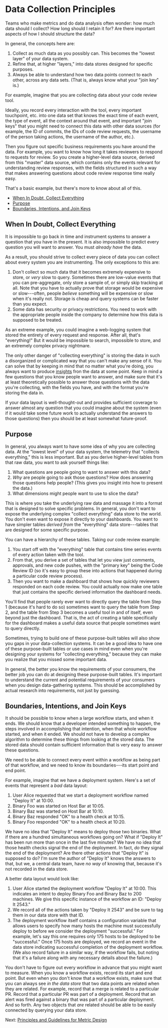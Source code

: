 # Data Collection Principles

Teams who make metrics and do data analysis often wonder: how much data should I
collect? How long should I retain it for? Are there important aspects of how I
should structure the data?

In general, the concepts here are:

1. Collect as much data as you possibly can. This becomes the "lowest layer" of
   your data system.
2. Refine that, at higher "layers," into data stores designed for specific
   purposes.
3. Always be able to understand how two data points connect to each other,
   across any data sets. (That is, always know what your "join key" is.)

For example, imagine that you are collecting data about your code review tool.

Ideally, you record every interaction with the tool, every important touchpoint,
etc. into one data set that knows the exact time of each event, the type of
event, all the context around that event, and important "join keys" that you
might need to connect this data with other data sources (for example, the ID of
commits, the IDs of code review requests, the username of the person taking
actions, the username of the author, etc.).

Then you figure out specific business requirements you have around the data. For
example, you want to know how long it takes reviewers to respond to requests for
review. So you create a higher-level data source, derived from this "master"
data source, which contains only the events relevant for understanding review
responses, with the fields structured in such a way that makes answering
questions about code review response time really easy. 

That's a basic example, but there's more to know about all of this.

- [When In Doubt, Collect Everything](#when-in-doubt-collect-everything)
- [Purpose](#purpose)
- [Boundaries, Intentions, and Join Keys](#boundaries-intentions-and-join-keys)

## When In Doubt, Collect Everything

It is impossible to go back in time and instrument systems to answer a question
that you have in the present. It is also impossible to predict every question
you will want to answer. You must _already have_ the data.

As a result, you should strive to collect every piece of data you can collect
about every system you are instrumenting. The only exceptions to this are:

1. Don't collect so much data that it becomes extremely expensive to store, or
   _very_ slow to query. Sometimes there are low-value events that you can
   pre-aggregate, only store a sample of, or simply skip tracking at all. Note
   that you have to actually prove that storage would be expensive or
   slow---often, people _believe_ something will be expensive or slow when it's
   really not. Storage is cheap and query systems can be faster than you expect.
2. Some data has security or privacy restrictions. You need to work with the
   appropriate people inside the company to determine how this data is supposed
   to be treated.

As an extreme example, you could imagine a web-logging system that stored the
entirety of every request and response. After all, that's "everything!" But it
would be impossible to search, impossible to store, and an extremely complex
privacy nightmare.

The only other danger of "collecting everything" is storing the data in such a
disorganized or complicated way that you can't make any sense of it. You can
solve that by keeping in mind that no matter what you're doing, you always want
to produce [insights](data-vs-insights.md) fron the data at some point. Keep in
mind a few questions that you know people want to answer, and make sure that
it's at least theoretically possible to answer those questions with the data
you're collecting, with the fields you have, and with the format you're storing
the data in.

If your data layout is well-thought-out and provides sufficient coverage to
answer almost any question that you could imagine about the system (even if it
would take some future work to actually understand the answers to those
questions) then you should be at least somewhat future-proof.

## Purpose

In general, you always want to have some idea of why you are collecting data. At
the "lowest level" of your data system, the telemetry that "collects
everything," this is less important. But as you derive higher-level tables from
that raw data, you want to ask yourself things like:

1. What questions are people going to want to answer with this data?
2. _Why_ are people going to ask those questions? How does answering those
   questions help people? (This gives you insight into how to present the data.)
3. What dimensions might people want to use to slice the data?

This is where you take the underlying raw data and massage it into a format that
is designed to solve specific problems. In general, you don't want to expose the
underlying complex "collect everything" data store to the world. You don't even
want to expose it directly to your dashboards. You want to have simpler tables
_derived from_ the "everything" data store---tables that are designed for some
specific purpose.

You can have a hierarchy of these tables. Taking our code review example:

1. You start off with the "everything" table that contains time series events of
   every action taken with the tool. 
2. From that, you derive a set of tables that let you view just comments,
   approvals, and new code pushes, with the "primary key" being the Code Review
   ID (so it's easy to group these into actions that happened during a
   particular code review process). 
3. Then you want to make a dashboard that shows how quickly reviewers responded
   on each code review. You could actually now make one table that just contains
   the specific derived information the dashboard needs.

You'll find that people rarely ever want to directly query the table from Step 1
(because it's hard to do so) sometimes want to query the table from Step 2, and
the table from Step 3 becomes a useful tool in and of itself, even beyond just
the dashboard. That is, the act of creating a table specifically for the
dashboard makes a useful data source that people sometimes want to query
directly.

Sometimes, trying to build one of these purpose-built tables will also show you
gaps in your data-collection systems. It can be a good idea to have one of these
purpose-built tables or use cases in mind even when you're designing your
systems for "collecting everything," because they can make you realize that you
missed some important data.

In general, the better you know the requirements of your consumers, the better
job you can do at designing these purpose-built tables. It's important to
understand the current and potential requirements of your consumers when you
design data-gathering systems. This should be accomplished by actual research
into requirements, not just by guessing.

## Boundaries, Intentions, and Join Keys

It should be possible to know when a large workflow starts, and when it ends. We
should know that a developer intended something to happen, the steps involved in
accomplishing that intention, when that whole workflow started, and when it
ended. We should not have to develop a complex algorithm to determine these
things from looking at the stored data. The stored data should contain
sufficient information that is very easy to answer these questions.

We need to be able to connect every event within a workflow as being part of
that workflow, and we need to know its boundaries---its start point and end
point.

For example, imagine that we have a deployment system. Here's a set of events
that represent a _bad_ data layout:

1. User Alice requested that we start a deployment workflow named "Deploy It" at
   10:00.
2. Binary Foo was started on Host Bar at 10:05.
3. Binary Baz was started on Host Bar at 10:10.
4. Binary Baz responded "OK" to a health check at 10:15.
5. Binary Foo responded "OK" to a health check at 10:20.

We have no idea that "Deploy It" means to deploy those two binaries. What if
there are a hundred simultaneous workflows going on? What if "Deploy It" has
been run more than once in the last five minutes? We have no idea that those
health checks signal the end of the deployment. In fact, _do_ they signal the
end of the deployment? Are there other actions that "Deploy It" is supposed to
do? I'm sure the author of "Deploy It" knows the answers to that, but we, a
central data team, have _no way_ of knowing that, because it's not recorded in
the data store.

A better data layout would look like:

1. User Alice started the deployment workflow "Deploy It" at 10:00. This
   indicates an intent to deploy Binary Foo and Binary Baz to 200 machines. We
   give this specific instance of the workflow an ID: "Deploy It 2543."
2. We record all of the actions taken by "Deploy It 2543" and be sure to tag
   them in our data store with that ID.
3. The deployment workflow itself contains a configuration variable that allows
   users to specify how many hosts the machine must successfully deploy to
   before we consider the deployment "successful." For example, let's say this
   one requires only 175 hosts to be deployed to be "successful." Once 175 hosts
   are deployed, we record an event in the data store indicating successful
   completion of the deployment workflow. (We also record failure in a similar
   way, if the workflow fails, but noting that it's a failure along with any
   necessary details about the failure.)

You don't have to figure out every workflow in advance that you might want to
measure. When you know a workflow exists, record its start and end point. But
even when you don't know that a workflow exists, make sure that you can always
see _in the data store_ that two data points are related when they are related.
For example, record that a merge is related to a particular PR. Record that a
particular PR was part of a deployment. Record that an alert was fired against a
binary that was part of a particular deployment. And so forth. Any two objects
that _are_ related should be able to be easily connected by querying your data
store.

Next: [Principles and Guidelines for Metric Design](metric-principles.md)